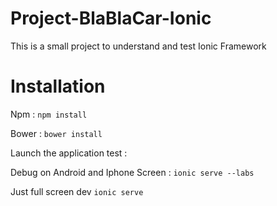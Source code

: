 # Project-BlaBlaCar-Ionic
This is a small project to understand and test Ionic Framework

# Installation 

Npm :
``
npm install
``

Bower : 
``
bower install
``

Launch the application test :

Debug on Android and Iphone Screen : 
``
ionic serve --labs
``

Just full screen dev
``
ionic serve
``


